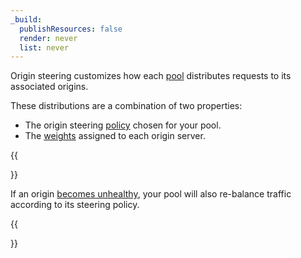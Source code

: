 ```yaml
---
_build:
  publishResources: false
  render: never
  list: never
---
```


Origin steering customizes how each [pool](/load-balancing/pools/) distributes requests to its associated origins.

These distributions are a combination of two properties:

- The origin steering [policy](#policies) chosen for your pool.
- The [weights](#weights) assigned to each origin server.

{{<Aside type="note">}}

If an origin [becomes unhealthy](/load-balancing/understand-basics/health-details/), your pool will also re-balance traffic according to its steering policy.

{{</Aside>}}